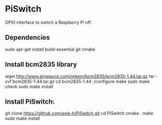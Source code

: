 # PiSwitch
GPIO interface to switch a Raspberry Pi off.

## Dependencies
sudo apt-get install build-essential git cmake

## Install bcm2835 library
wget http://www.airspayce.com/mikem/bcm2835/bcm2835-1.44.tar.gz
tar -xvf bcm2835-1.44.tar.gz
cd bcm2835-1.44
./configure
make
sudo make check
sudo make install

## Install PiSwitch:
git clone https://github.com/axle-h/PiSwitch.git
cd PiSwitch
cmake .
make
sudo make install

